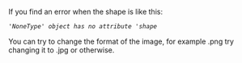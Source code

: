 If you find an error when the shape is like this:

<i>```'NoneType' object has no attribute 'shape```</i>

You can try to change the format of the image, for example .png try changing it to .jpg 
or otherwise.
